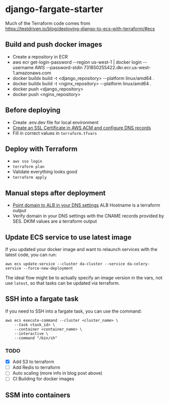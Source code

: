 # django-fargate-starter

Much of the Terraform code comes from https://testdriven.io/blog/deploying-django-to-ecs-with-terraform/#ecs

## Build and push docker images

- Create a repository in ECR
- aws ecr get-login-password --region us-west-1 | docker login --username AWS --password-stdin 731850255422.dkr.ecr.us-west-1.amazonaws.com
- docker buildx build -t <django_repository> --platform linux/amd64 .
- docker buildx build -t <nginx_repository> --platform linux/amd64 .
- docker push <django_repository>
- docker push <nginx_repository>

## Before deploying

- Create .env.dev file for local environment
- [Create an SSL Certificate in AWS ACM and configure DNS records](https://us-west-1.console.aws.amazon.com/acm/home?region=us-west-1#/certificates/list)
- Fill in correct values in `terraform.tfvars`

## Deploy with Terraform

- `aws sso login`
- `terraform plan`
- Validate everything looks good
- `terraform apply`

## Manual steps after deployment

- [Point domain to ALB in your DNS settings](https://docs.aws.amazon.com/elasticloadbalancing/latest/classic/using-domain-names-with-elb.html#dns-associate-custom-elb) ALB Hostname is a terraform output
- Verify domain in your DNS settings with the CNAME records provided by SES. DKIM values are a terraform output

## Update ECS service to use latest image

If you updated your docker image and want to relaunch services with the latest code, you can run:

`aws ecs update-service --cluster da-cluster --service da-celery-service --force-new-deployment`

The ideal flow might be to actually specify an image version in the vars, not use `latest`, so that tasks can be updated via terraform.

## SSH into a fargate task

If you need to SSH into a fargate task, you can use the command:

```
aws ecs execute-command --cluster <cluster_name> \
    --task <task_id> \
    --container <container_name> \
    --interactive \
    --command "/bin/sh"
```

### TODO

- [x] Add S3 to terraform
- [ ] Add Redis to terraform
- [ ] Auto scaling (more info in blog post above)
- [ ] CI Building for docker images

## SSM into containers
